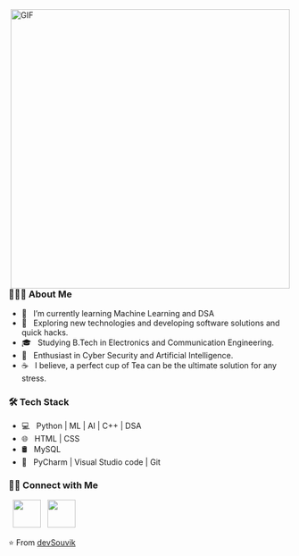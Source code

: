 <img align="right" alt="GIF" src="https://github.com/iamrohit017" width="500"/>

<h3> 👨🏻‍💻 About Me </h3>

- 🔭 &nbsp; I’m currently learning Machine Learning and DSA
- 🤔 &nbsp; Exploring new technologies and developing software solutions and quick hacks.
- 🎓 &nbsp; Studying B.Tech in Electronics and Communication Engineering.
- 🌱 &nbsp; Enthusiast in Cyber Security and Artificial Intelligence.
- ☕ &nbsp; I believe, a perfect cup of Tea can be the ultimate solution for any stress. 

<h3>🛠 Tech Stack</h3>

- 💻 &nbsp; Python | ML | AI | C++ | DSA  
- 🌐 &nbsp; HTML | CSS  
- 🛢 &nbsp; MySQL 
- 🔧 &nbsp; PyCharm | Visual Studio code | Git


<h3> 🤝🏻 Connect with Me </h3>

<p align="center">


&nbsp; <a href="https://www.linkedin.com/in/rohit-verma-638310221/"><img src="https://img.icons8.com/plasticine/100/000000/linkedin.png" width="50" /></a>
&nbsp; <a href="mr.rohitverma017@gmail.com" target="_blank" rel="noopener noreferrer"><img src="https://img.icons8.com/plasticine/100/000000/gmail.png"  width="50" /></a>
</p>

⭐️ From [devSouvik](https://github.com/devSouvik)
